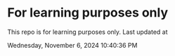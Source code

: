 # For learning purposes only
This repo is for learning purposes only.
Last updated at

Wednesday, November 6, 2024 10:40:36 PM

